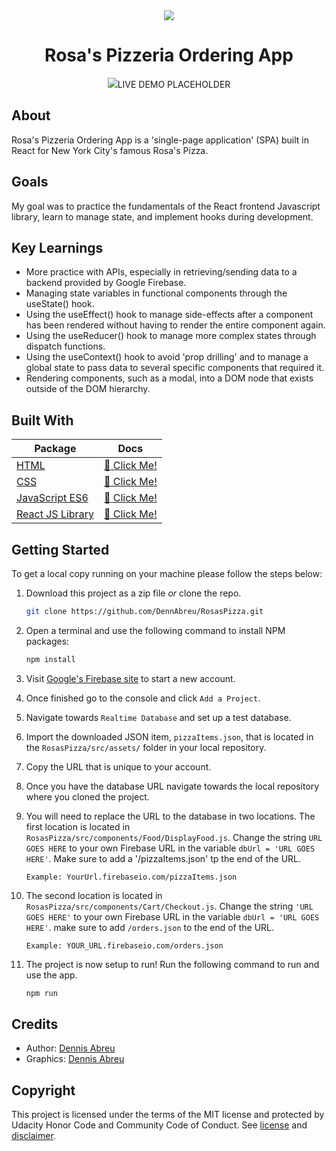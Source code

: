 <div align="center"><img src="assets\MT2.png"></div>
<h1 align="center">Rosa's Pizzeria Ordering App</h1>

<div align="center"><img src="demo.gif">LIVE DEMO PLACEHOLDER</img></div>

<h2>About</h2>
Rosa's Pizzeria Ordering App is a 'single-page application' (SPA) built in React for New York City's famous Rosa's Pizza.

<h2>Goals</h2>

My goal was to practice the fundamentals of the React frontend Javascript library, learn to manage state, and implement hooks during development.

<h2>Key Learnings</h2>

- More practice with APIs, especially in retrieving/sending data to a backend provided by Google Firebase.
- Managing state variables in functional components through the useState() hook.
- Using the useEffect() hook to manage side-effects after a component has been rendered without having to render the entire component again.
- Using the useReducer() hook to manage more complex states through dispatch functions.
- Using the useContext() hook to avoid 'prop drilling' and to manage a global state to pass data to several specific components that required it.
- Rendering components, such as a modal, into a DOM node that exists outside of the DOM hierarchy.

<h2>Built With</h2>

| Package                                                 | Docs                                                                            |
| ------------------------------------------------------- | ------------------------------------------------------------------------------- |
| [HTML](https://www.w3schools.com/html/)                 | [:notebook: Click Me!](https://www.w3schools.com/html/)                         |
| [CSS](https://developer.mozilla.org/en-US/docs/Web/CSS) | [:notebook: Click Me!](https://www.w3schools.com/cssref/default.asp)            |
| [JavaScript ES6](https://www.javascript.com/)           | [:notebook: Click Me!](https://developer.mozilla.org/en-US/docs/Web/JavaScript) |
| [React JS Library](https://reactjs.org/)                | [:notebook: Click Me!](https://reactjs.org/docs/getting-started.html/)          |

<h2>Getting Started</h2>

To get a local copy running on your machine please follow the steps below:

1. Download this project as a zip file _or_ clone the repo.

   ```sh
   git clone https://github.com/DennAbreu/RosasPizza.git
   ```

2. Open a terminal and use the following command to install NPM packages:

   ```sh
   npm install
   ```

3. Visit [Google's Firebase site](https://firebase.google.com/) to start a new account.
4. Once finished go to the console and click `Add a Project`.
5. Navigate towards `Realtime Database` and set up a test database.
6. Import the downloaded JSON item, `pizzaItems.json`, that is located in the `RosasPizza/src/assets/` folder in your local repository.
7. Copy the URL that is unique to your account.
8. Once you have the database URL navigate towards the local repository where you cloned the project.
9. You will need to replace the URL to the database in two locations. The first location is located in `RosasPizza/src/components/Food/DisplayFood.js`. Change the string `URL GOES HERE` to your own Firebase URL in the variable `dbUrl = 'URL GOES HERE'`. Make sure to add a '/pizzaItems.json' tp the end of the URL.

   `Example: YourUrl.firebaseio.com/pizzaItems.json`

10. The second location is located in `RosasPizza/src/components/Cart/Checkout.js`. Change the string `'URL GOES HERE'` to your own Firebase URL in the variable `dbUrl = 'URL GOES HERE'`. make sure to add `/orders.json` to the end of the URL.

    `Example: YOUR_URL.firebaseio.com/orders.json`

11. The project is now setup to run! Run the following command to run and use the app.
    ```sh
    npm run
    ```

<h2>Credits</h2>

- Author: <a href="https://www.linkedin.com/in/dennabreu/" target="_blank">Dennis Abreu</a>
- Graphics: <a href="https://www.linkedin.com/in/dennabreu/" target="_blank">Dennis Abreu </a>

<h2>Copyright</h2>
This project is licensed under the terms of the MIT license and protected by Udacity Honor Code and Community Code of Conduct. See <a href="LICENSE.md">license</a> and <a href="LICENSE.DISCLAIMER.md">disclaimer</a>.
